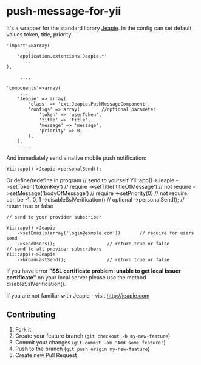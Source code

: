 push-message-for-yii
====================

It's a wrapper for the standard library [Jeapie](http://jeapie.com/ "Jeapie").
 In the config can set default values ​​token, title, priority

    'import'=>array(
          ...
        'application.extentions.Jeapie.*'
          ...
    ),

         ....

    'components'=>array(
         ...
        'Jeapie' => array(
            'class' => 'ext.Jeapie.PushMessageComponent',
            'configs' => array(        //optional parameter
                'token' => 'userToken',
                'title' => 'title',
                'message' => 'message',
                'priority' => 0,
            ),
        ),
          ...

 And immediately send a native mobile push notification:

`Yii::app()->Jeapie->personalSend();`

 Or define/redefine in program
    // send to yourself
    Yii::app()->Jeapie
        ->setToken('tokenKey')          // require
        ->setTitle('titleOfMessage')    // not require
        ->setMessage('bodyOfMessage')   // require
        ->setPriority(0)                // not require. can be -1, 0, 1
        ->disableSslVerification()      // optional
        ->personalSend();                       // return true or false
    
    // send to your provider subscriber
    
    Yii::app()->Jeapie
        ->setEmails(array('login@exmple.com'))       // require for users send
        ->sendUsers();                   // return true or false
    // send to all provider subscribers
    Yii::app()->Jeapie
        ->broadcastSend();               // return true or false

If you have error **"SSL certificate problem: unable to get local issuer certificate"** on your local server
please use the method disableSslVerification().

If you are not familiar with Jeapie - visit http://jeapie.com

## Contributing

1. Fork it
2. Create your feature branch (`git checkout -b my-new-feature`)
3. Commit your changes (`git commit -am 'Add some feature'`)
4. Push to the branch (`git push origin my-new-feature`)
5. Create new Pull Request
